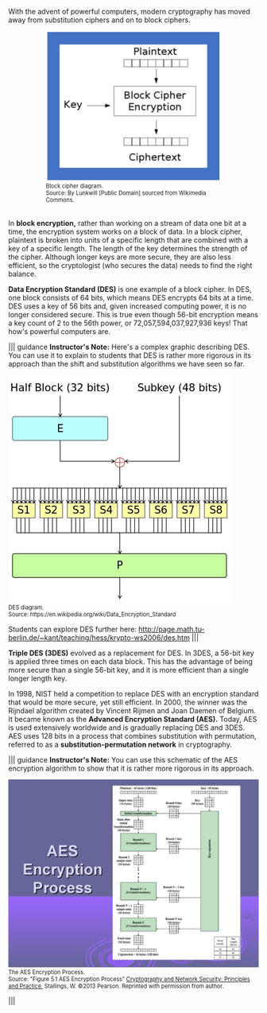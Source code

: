 With the advent of powerful computers, modern cryptography has moved away from substitution ciphers and on to block ciphers. 


<figure class="snippetimg" style="margin: 0 auto;width:70%">
  <img src=".guides/img/blockcipher.PNG" alt="By Lunkwill [Public Domain]sourced from Wikimedia Commons.">
  <figcaption style="font-size: 0.8em; text-align: left;"> Block cipher diagram.
  </br>
 Source: By Lunkwill [Public Domain] sourced from Wikimedia Commons.</figcaption>
</figure>
<br>

In **block encryption,** rather than working on a stream of data one bit at a time, the encryption system works on a block of data. In a block cipher, plaintext is broken into units of a specific length that are combined with a key of a specific length. The length of the key determines the strength of the cipher. Although longer keys are more secure, they are also less efficient, so the cryptologist (who secures the data) needs to find the right balance. 

**Data Encryption Standard (DES)** is one example of a block cipher. In DES, one block consists of 64 bits, which means DES encrypts 64 bits at a time. DES uses a key of 56 bits and, given increased computing power, it is no longer considered secure. This is true even though 56-bit encryption means a key count of 2 to the 56th power, or 72,057,594,037,927,936 keys! That how's powerful computers are.  

||| guidance
**Instructor's Note:** Here's a complex graphic describing DES. You can use it to explain to students that DES is rather more rigorous in its approach than the shift and substitution algorithms we have seen so far.

<figure class="snippetimg" style="margin: 0 auto;width:100%">
  <img src=".guides/img/DES.png" alt="Source: https://en.wikipedia.org/wiki/Data_Encryption_Standard">
  <figcaption style="font-size: 0.8em; text-align: left;"> DES diagram.
  </br>
 Source: https://en.wikipedia.org/wiki/Data_Encryption_Standard</figcaption>
</figure>

Students can explore DES further here: http://page.math.tu-berlin.de/~kant/teaching/hess/krypto-ws2006/des.htm
|||

**Triple DES (3DES)** evolved as a replacement for DES. In 3DES, a 56-bit key is applied three times on each data block. This has the advantage of being more secure than a single 56-bit key, and it is more efficient than a single longer length key.

 In 1998, NIST held a competition to replace DES with an encryption standard that would be more secure, yet still efficient.  In 2000, the winner was the Rijndael algorithm created by Vincent Rijmen and Joan Daemen of Belgium. It became known as the **Advanced Encryption Standard (AES).** Today, AES is used extensively worldwide and is gradually replacing DES and 3DES. AES uses 128 bits in a process that combines substitution  with permutation, referred to as a **substitution-permutation network** in cryptography.  


||| guidance
**Instructor's Note:** You can use this schematic of the AES encryption algorithm to show that it is rather more rigorous in its approach. 

<figure class="snippetimg" style="margin: 0 auto;width:100%">
  <img src=".guides/img/aes.jpg" alt="Source: Figure 5.1 AES Encryption Process” <u>Cryptography and Network Security: Principles and Practice.</u> Stallings, W. ©2013 Pearson. Reprinted with permission from author.d">
  <figcaption style="font-size: 0.8em; text-align: left;"> The AES Encryption Process.
  </br>
  Source: "Figure 5.1 AES Encryption Process” <u>Cryptography and Network Security: Principles and Practice.</u> Stallings, W. ©2013 Pearson. Reprinted with permission from author.</figcaption>
</figure>

|||